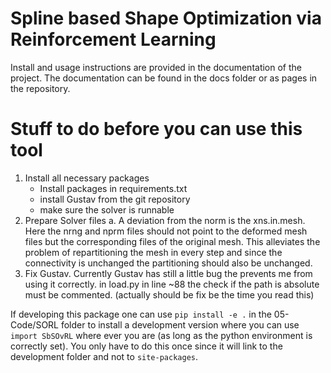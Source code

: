 # Spline based Shape Optimization via Reinforcement Learning

Install and usage instructions are provided in the documentation of the project. The documentation can be found in the docs folder or as pages in the repository.


# Stuff to do before you can use this tool

1. Install all necessary packages
    - Install packages in requirements.txt
    - install Gustav from the git repository
    - make sure the solver is runnable
2. Prepare Solver files
    a. A deviation from the norm is the xns.in.mesh. Here the nrng and nprm files should not point to the deformed mesh files but the corresponding files of the original mesh. This alleviates the problem of repartitioning the mesh in every step and since the connectivity is unchanged the partitioning should also be unchanged.
3. Fix Gustav. Currently Gustav has still a little bug the prevents me from using it correctly. in load.py in line ~88 the check if the path is absolute must be commented. (actually should be fix be the time you read this)

If developing this package one can use ```pip install -e .``` in the 05-Code/SORL folder to install a development version where you can use  ```import SbSOvRL``` where ever you are (as long as the python environment is correctly set). You only have to do this once since it will link to the development folder and not to ``site-packages``. 
